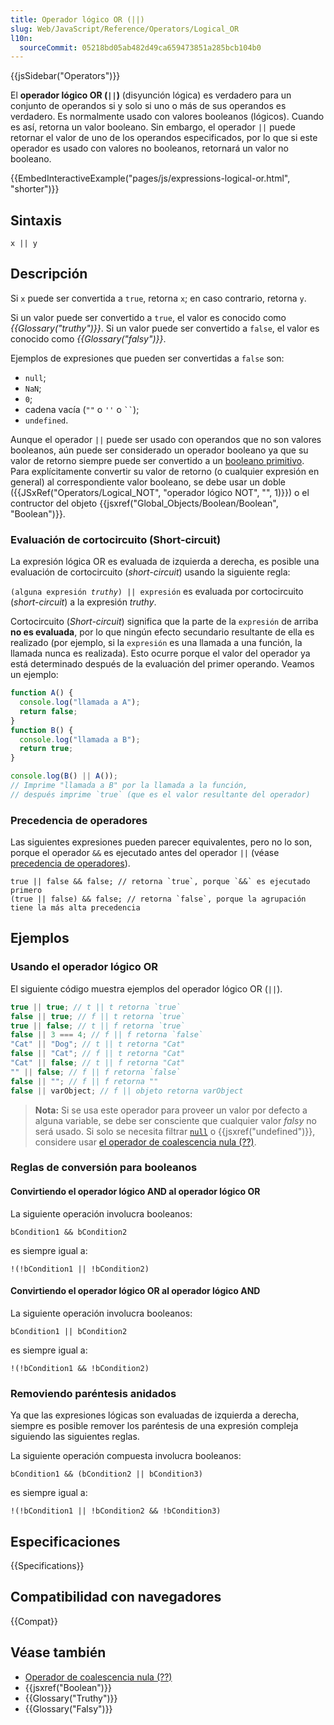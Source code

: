 ```yaml
---
title: Operador lógico OR (||)
slug: Web/JavaScript/Reference/Operators/Logical_OR
l10n:
  sourceCommit: 05218bd05ab482d49ca659473851a285bcb104b0
---
```


{{jsSidebar("Operators")}}

El **operador lógico OR (`||`)** (disyunción lógica) es verdadero para un conjunto de operandos si y solo si uno o más de sus operandos es verdadero. Es normalmente usado con valores booleanos (lógicos). Cuando es así, retorna un valor booleano. Sin embargo, el operador `||` puede retornar el valor de uno de los operandos especificados, por lo que si este operador es usado con valores no booleanos, retornará un valor no booleano.

{{EmbedInteractiveExample("pages/js/expressions-logical-or.html", "shorter")}}

## Sintaxis

```js-nolint
x || y
```

## Descripción

Si `x` puede ser convertida a `true`, retorna `x`; en caso contrario, retorna `y`.

Si un valor puede ser convertido a `true`, el valor es conocido como _{{Glossary("truthy")}}_. Si un valor puede ser convertido a `false`, el valor es conocido como _{{Glossary("falsy")}}_.

Ejemplos de expresiones que pueden ser convertidas a `false` son:

- `null`;
- `NaN`;
- `0`;
- cadena vacía (`""` o `''` o ` `` `);
- `undefined`.

Aunque el operador `||` puede ser usado con operandos que no son valores booleanos, aún puede ser considerado un operador booleano ya que su valor de retorno siempre puede ser convertido a un [booleano primitivo](/es/docs/Web/JavaScript/Data_structures#boolean_type).
Para explícitamente convertir su valor de retorno (o cualquier expresión en general) al correspondiente valor booleano, se debe usar un doble ({{JSxRef("Operators/Logical_NOT", "operador lógico NOT", "", 1)}}) o el contructor del objeto {{jsxref("Global_Objects/Boolean/Boolean", "Boolean")}}.

### Evaluación de cortocircuito (Short-circuit)

La expresión lógica OR es evaluada de izquierda a derecha, es posible una evaluación de cortocircuito (_short-circuit_) usando la siguiente regla:

<code>(alguna expresión _truthy_) || expresión</code> es evaluada por cortocircuito (_short-circuit_) a la expresión _truthy_.

Cortocircuito (_Short-circuit_) significa que la parte de la `expresión` de arriba **no es evaluada**, por lo que ningún efecto secundario resultante de ella es realizado (por ejemplo, si la `expresión` es una llamada a una función, la llamada nunca es realizada). Esto ocurre porque el valor del operador ya está determinado después de la evaluación del primer operando. Veamos un ejemplo:

```js
function A() {
  console.log("llamada a A");
  return false;
}
function B() {
  console.log("llamada a B");
  return true;
}

console.log(B() || A());
// Imprime "llamada a B" por la llamada a la función,
// después imprime `true` (que es el valor resultante del operador)
```

### Precedencia de operadores

Las siguientes expresiones pueden parecer equivalentes, pero no lo son, porque el operador `&&` es ejecutado antes del operador `||` (véase [precedencia de operadores](/es/docs/Web/JavaScript/Reference/Operators/Operator_precedence)).

```js-nolint
true || false && false; // retorna `true`, porque `&&` es ejecutado primero
(true || false) && false; // retorna `false`, porque la agrupación tiene la más alta precedencia
```

## Ejemplos

### Usando el operador lógico OR

El siguiente código muestra ejemplos del operador lógico OR (`||`).

```js
true || true; // t || t retorna `true`
false || true; // f || t retorna `true`
true || false; // t || f retorna `true`
false || 3 === 4; // f || f retorna `false`
"Cat" || "Dog"; // t || t retorna "Cat"
false || "Cat"; // f || t retorna "Cat"
"Cat" || false; // t || f retorna "Cat"
"" || false; // f || f retorna `false`
false || ""; // f || f retorna ""
false || varObject; // f || objeto retorna varObject
```

> **Nota:** Si se usa este operador para proveer un valor por defecto a alguna variable, se debe ser consciente que cualquier valor _falsy_ no será usado. Si solo se necesita filtrar [`null`](/es/docs/Web/JavaScript/Reference/Operators/null) o {{jsxref("undefined")}}, considere usar [el operador de coalescencia nula (??)](/es/docs/Web/JavaScript/Reference/Operators/Nullish_coalescing).

### Reglas de conversión para booleanos

#### Convirtiendo el operador lógico AND al operador lógico OR

La siguiente operación involucra booleanos:

```js-nolint
bCondition1 && bCondition2
```

es siempre igual a:

```js-nolint
!(!bCondition1 || !bCondition2)
```

#### Convirtiendo el operador lógico OR al operador lógico AND

La siguiente operación involucra booleanos:

```js-nolint
bCondition1 || bCondition2
```

es siempre igual a:

```js-nolint
!(!bCondition1 && !bCondition2)
```

### Removiendo paréntesis anidados

Ya que las expresiones lógicas son evaluadas de izquierda a derecha, siempre es posible remover los paréntesis de una expresión compleja siguiendo las siguientes reglas.

La siguiente operación compuesta involucra booleanos:

```js-nolint
bCondition1 && (bCondition2 || bCondition3)
```

es siempre igual a:

```js-nolint
!(!bCondition1 || !bCondition2 && !bCondition3)
```

## Especificaciones

{{Specifications}}

## Compatibilidad con navegadores

{{Compat}}

## Véase también

- [Operador de coalescencia nula (??)](/es/docs/Web/JavaScript/Reference/Operators/Nullish_coalescing)
- {{jsxref("Boolean")}}
- {{Glossary("Truthy")}}
- {{Glossary("Falsy")}}
